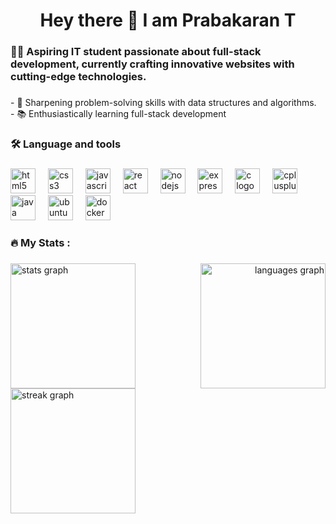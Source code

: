 <h1 align="center">Hey there 👋 I am Prabakaran T</h1>

###

<h3 align="left">👩‍💻  Aspiring IT student passionate about full-stack development, currently crafting innovative websites with cutting-edge technologies.</h3>

###

<p align="left">- 🔭 Sharpening problem-solving skills with data structures and algorithms.<br>- 📚 Enthusiastically learning full-stack development</p>

###

<h3 align="left">🛠 Language and tools</h3>

###

<div align="left">
  <img src="https://cdn.jsdelivr.net/gh/devicons/devicon/icons/html5/html5-original.svg" height="40" alt="html5 logo"  />
  <img width="12" />
  <img src="https://cdn.jsdelivr.net/gh/devicons/devicon/icons/css3/css3-original.svg" height="40" alt="css3 logo"  />
  <img width="12" />
  <img src="https://cdn.jsdelivr.net/gh/devicons/devicon/icons/javascript/javascript-original.svg" height="40" alt="javascript logo"  />
  <img width="12" />
  <img src="https://cdn.jsdelivr.net/gh/devicons/devicon/icons/react/react-original.svg" height="40" alt="react logo"  />
  <img width="12" />
  <img src="https://cdn.jsdelivr.net/gh/devicons/devicon/icons/nodejs/nodejs-original.svg" height="40" alt="nodejs logo"  />
  <img width="12" />
  <img src="https://cdn.jsdelivr.net/gh/devicons/devicon/icons/express/express-original.svg" height="40" alt="express logo"  />
  <img width="12" />
  <img src="https://cdn.jsdelivr.net/gh/devicons/devicon/icons/c/c-original.svg" height="40" alt="c logo"  />
  <img width="12" />
  <img src="https://cdn.jsdelivr.net/gh/devicons/devicon/icons/cplusplus/cplusplus-original.svg" height="40" alt="cplusplus logo"  />
  <img width="12" />
  <img src="https://cdn.jsdelivr.net/gh/devicons/devicon/icons/java/java-original.svg" height="40" alt="java logo"  />
  <img width="12" />
  <img src="https://cdn.jsdelivr.net/gh/devicons/devicon/icons/ubuntu/ubuntu-plain.svg" height="40" alt="ubuntu logo"  />
  <img width="12" />
  <img src="https://cdn.jsdelivr.net/gh/devicons/devicon/icons/docker/docker-original.svg" height="40" alt="docker logo"  />
</div>

###

<h3 align="left">🔥   My Stats :</h3>

###

<div style="display: flex; justify-content: space-between;">
  <div align="left">
    <img src="https://github-readme-stats.vercel.app/api?username=T-Prabakaran&hide_title=false&hide_rank=false&show_icons=true&card_width=250&include_all_commits=true&count_private=true&disable_animations=false&theme=dracula&locale=en&hide_border=false&order=1" height="200" alt="stats graph" />
  </div>
  <div align="right">
    <img src="https://github-readme-stats.vercel.app/api/top-langs?username=T-Prabakaran&locale=en&hide_title=false&layout=compact&card_width=250&langs_count=5&theme=dracula&hide_border=false&order=2" height="200" alt="languages graph" />
  </div>
</div>



<div align="left">
  <img src="https://streak-stats.demolab.com?user=T-Prabakaran&locale=en&mode=daily&theme=dark&hide_border=false&border_radius=5&order=3&card_width=400" height="200" alt="streak graph" />
</div>



###
